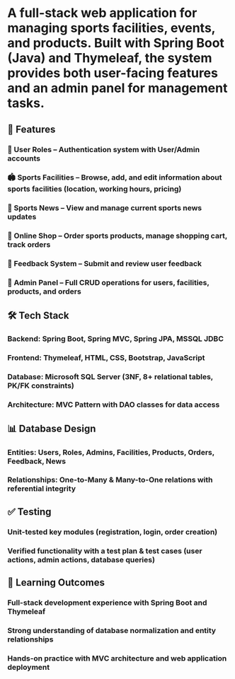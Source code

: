 # A full-stack web application for managing sports facilities, events, and products. Built with Spring Boot (Java) and Thymeleaf, the system provides both user-facing features and an admin panel for management tasks.

## 🚀 Features

### 👤 User Roles – Authentication system with User/Admin accounts

### 🏟️ Sports Facilities – Browse, add, and edit information about sports facilities (location, working hours, pricing)

### 📰 Sports News – View and manage current sports news updates

### 🛒 Online Shop – Order sports products, manage shopping cart, track orders

### 💬 Feedback System – Submit and review user feedback

### 🔧 Admin Panel – Full CRUD operations for users, facilities, products, and orders

## 🛠️ Tech Stack

### Backend: Spring Boot, Spring MVC, Spring JPA, MSSQL JDBC

### Frontend: Thymeleaf, HTML, CSS, Bootstrap, JavaScript

### Database: Microsoft SQL Server (3NF, 8+ relational tables, PK/FK constraints)

### Architecture: MVC Pattern with DAO classes for data access

## 📊 Database Design

### Entities: Users, Roles, Admins, Facilities, Products, Orders, Feedback, News

### Relationships: One-to-Many & Many-to-One relations with referential integrity

## ✅ Testing

### Unit-tested key modules (registration, login, order creation)

### Verified functionality with a test plan & test cases (user actions, admin actions, database queries)

## 🎯 Learning Outcomes

### Full-stack development experience with Spring Boot and Thymeleaf

### Strong understanding of database normalization and entity relationships

### Hands-on practice with MVC architecture and web application deployment
